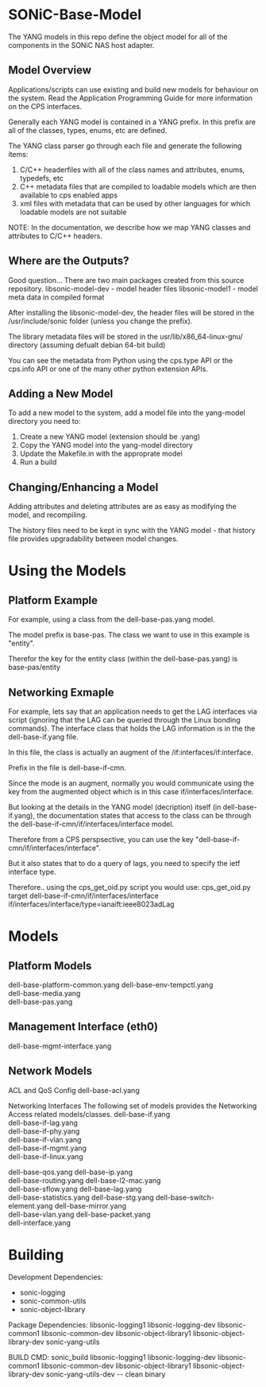 SONiC-Base-Model
================
The YANG models in this repo define the object model for all of the components in the SONiC NAS host adapter. 

Model Overview
--------------
Applications/scripts can use existing and build new models for behaviour on the system.
Read the Application Programming Guide for more information on the CPS interfaces.

Generally each YANG model is contained in a YANG prefix.  In this prefix are all of the classes, types, enums, etc are defined.

The YANG class parser go through each file and generate the following items:
1) C/C++ headerfiles with all of the class names and attributes, enums, typedefs, etc 
2) C++ metadata files that are compiled to loadable models which are then available to cps enabled apps
3) xml files with metadata that can be used by other languages for which loadable models are not suitable

NOTE: In the documentation, we describe how we map YANG classes and attributes to C/C++ headers.

Where are the Outputs?
----------------------

Good question... 
There are two main packages created from this source repository. 
libsonic-model-dev - model header files
libsonic-model1 - model meta data in compiled format

After installing the libsonic-model-dev, the header files will be stored in the /usr/include/sonic folder (unless you change the prefix).

The library metadata files will be stored in the usr/lib/x86_64-linux-gnu/ directory (assuming defualt debian 64-bit build)

You can see the metadata from Python using the cps.type API or the cps.info API or one of the many other python extension APIs.

Adding a New Model
------------------
To add a new model to the system, add a model file into the yang-model directory you need to:
1) Create a new YANG model (extension should be .yang)
2) Copy the YANG model into the yang-model directory
3) Update the Makefile.in with the approprate model
4) Run a build


Changing/Enhancing a Model
--------------------------
Adding attributes and deleting attributes are as easy as modifying the model, and recompiling.

The history files need to be kept in sync with the YANG model - that history file provides upgradability between model changes.


Using the Models
================
Platform Example
----------------
For example, using a class from the dell-base-pas.yang model.

The model prefix is base-pas.
The class we want to use in this example is "entity".

Therefor the key for the entity class (within the dell-base-pas.yang) is base-pas/entity


Networking Exmaple
------------------
For example, lets say that an application needs to get the LAG interfaces via script (ignoring that the LAG can be queried through the Linux bonding commands).  The interface class that holds the LAG information is in the the dell-base-if.yang file.

In this file, the class is actually an augment of the /if:interfaces/if:interface.

Prefix in the file is dell-base-if-cmn.

Since the mode is an augment, normally you would communicate using the key from the augmented object which is in this case if/interfaces/interface.

But looking at the details in the YANG model (decription) itself (in dell-base-if.yang), the documentation states that access to the class can be through the dell-base-if-cmn/if/interfaces/interface model.

Therefore from a CPS perspsective, you can use the key "dell-base-if-cmn/if/interfaces/interface".

But it also states that to do a query of lags, you need to specify the ietf interface type.

Therefore.. using the cps_get_oid.py script you would use:
cps_get_oid.py target dell-base-if-cmn/if/interfaces/interface if/interfaces/interface/type=ianaift:ieee8023adLag


Models
======

Platform Models
---------------
dell-base-platform-common.yang
dell-base-env-tempctl.yang  
dell-base-media.yang            
dell-base-pas.yang

Management Interface (eth0)
---------------------------
dell-base-mgmt-interface.yang   

Network Models
--------------
ACL and QoS Config
dell-base-acl.yang        

Networking Interfaces
The following set of models provides the Networking Access related models/classes.
dell-base-if.yang          
dell-base-if-lag.yang       
dell-base-if-phy.yang       
dell-base-if-vlan.yang     
dell-base-if-mgmt.yang     
dell-base-if-linux.yang    

dell-base-qos.yang
dell-base-ip.yang                
dell-base-routing.yang
dell-base-l2-mac.yang           
dell-base-sflow.yang
dell-base-lag.yang              
dell-base-statistics.yang
dell-base-stg.yang
dell-base-switch-element.yang
dell-base-mirror.yang           
dell-base-vlan.yang
dell-base-packet.yang            
dell-interface.yang


Building
========
Development Dependencies:
- sonic-logging
- sonic-common-utils
- sonic-object-library

Package Dependencies:
   libsonic-logging1 libsonic-logging-dev libsonic-common1 libsonic-common-dev libsonic-object-library1 libsonic-object-library-dev sonic-yang-utils 

BUILD CMD: sonic_build libsonic-logging1 libsonic-logging-dev libsonic-common1 libsonic-common-dev libsonic-object-library1 libsonic-object-library-dev sonic-yang-utils-dev -- clean binary
